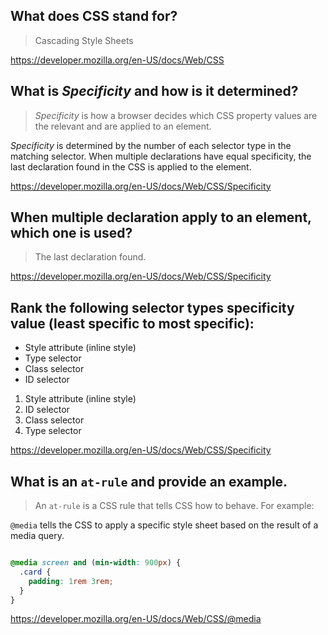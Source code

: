## What does CSS stand for?

> Cascading Style Sheets

https://developer.mozilla.org/en-US/docs/Web/CSS

## What is *Specificity* and how is it determined?

> *Specificity* is how a browser decides which CSS property values are the relevant and are applied to an element.

*Specificity* is determined by the number of each selector type in the matching selector. When multiple declarations have equal specificity, the last declaration found in the CSS is applied to the element.

https://developer.mozilla.org/en-US/docs/Web/CSS/Specificity

## When multiple declaration apply to an element, which one is used?

> The last declaration found.

https://developer.mozilla.org/en-US/docs/Web/CSS/Specificity

## Rank the following selector types specificity value (least specific to most specific):

- Style attribute (inline style)
- Type selector
- Class selector
- ID selector

1. Style attribute (inline style)
2. ID selector
3. Class selector
4. Type selector

https://developer.mozilla.org/en-US/docs/Web/CSS/Specificity

## What is an `at-rule` and provide an example.

> An `at-rule` is a CSS rule that tells CSS how to behave. For example:

`@media` tells the CSS to apply a specific style sheet based on the result of a media query.

```css

@media screen and (min-width: 900px) {
  .card {
    padding: 1rem 3rem;
  }
}

```

https://developer.mozilla.org/en-US/docs/Web/CSS/@media